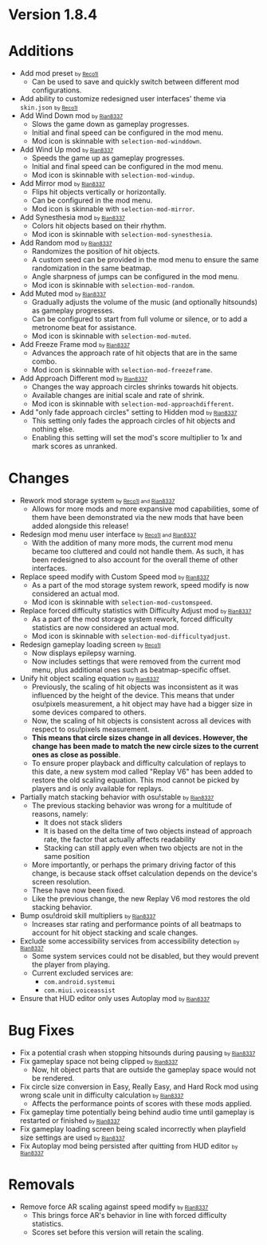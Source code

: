 Version 1.8.4
=============

# Additions

- Add mod preset <span style="font-size: 0.75em">by [Reco1I](https://github.com/Reco1I)</span>
  - Can be used to save and quickly switch between different mod configurations.
- Add ability to customize redesigned user interfaces' theme via `skin.json` <span style="font-size: 0.75em">by [Reco1I](https://github.com/Reco1I)</span>
- Add Wind Down mod <span style="font-size: 0.75em">by [Rian8337](https://github.com/Rian8337)</span>
  - Slows the game down as gameplay progresses.
  - Initial and final speed can be configured in the mod menu.
  - Mod icon is skinnable with `selection-mod-winddown`.
- Add Wind Up mod <span style="font-size: 0.75em">by [Rian8337](https://github.com/Rian8337)</span>
  - Speeds the game up as gameplay progresses.
  - Initial and final speed can be configured in the mod menu.
  - Mod icon is skinnable with `selection-mod-windup`.
- Add Mirror mod <span style="font-size: 0.75em">by [Rian8337](https://github.com/Rian8337)</span>
  - Flips hit objects vertically or horizontally.
  - Can be configured in the mod menu. 
  - Mod icon is skinnable with `selection-mod-mirror`.
- Add Synesthesia mod <span style="font-size: 0.75em">by [Rian8337](https://github.com/Rian8337)</span>
  - Colors hit objects based on their rhythm.
  - Mod icon is skinnable with `selection-mod-synesthesia`.
- Add Random mod <span style="font-size: 0.75em">by [Rian8337](https://github.com/Rian8337)</span>
  - Randomizes the position of hit objects.
  - A custom seed can be provided in the mod menu to ensure the same randomization in the same beatmap.
  - Angle sharpness of jumps can be configured in the mod menu.
  - Mod icon is skinnable with `selection-mod-random`.
- Add Muted mod <span style="font-size: 0.75em">by [Rian8337](https://github.com/Rian8337)</span>
  - Gradually adjusts the volume of the music (and optionally hitsounds) as gameplay progresses.
  - Can be configured to start from full volume or silence, or to add a metronome beat for assistance.
  - Mod icon is skinnable with `selection-mod-muted`.
- Add Freeze Frame mod <span style="font-size: 0.75em">by [Rian8337](https://github.com/Rian8337)</span>
  - Advances the approach rate of hit objects that are in the same combo.
  - Mod icon is skinnable with `selection-mod-freezeframe`.
- Add Approach Different mod <span style="font-size: 0.75em">by [Rian8337](https://github.com/Rian8337)</span>
  - Changes the way approach circles shrinks towards hit objects.
  - Available changes are initial scale and rate of shrink.
  - Mod icon is skinnable with `selection-mod-approachdifferent`.
- Add "only fade approach circles" setting to Hidden mod <span style="font-size: 0.75em">by [Rian8337](https://github.com/Rian8337)</span>
  - This setting only fades the approach circles of hit objects and nothing else.
  - Enabling this setting will set the mod's score multiplier to 1x and mark scores as unranked.

# Changes

- Rework mod storage system <span style="font-size: 0.75em">by [Reco1I](https://github.com/Reco1I) and [Rian8337](https://github.com/Rian8337)</span>
  - Allows for more mods and more expansive mod capabilities, some of them have been demonstrated via the new mods that
    have been added alongside this release!
- Redesign mod menu user interface <span style="font-size: 0.75em">by [Reco1I](https://github.com/Reco1I) and [Rian8337](https://github.com/Rian8337)</span>
  - With the addition of many more mods, the current mod menu became too cluttered and could not handle them. As such,
    it has been redesigned to also account for the overall theme of other interfaces.
- Replace speed modify with Custom Speed mod <span style="font-size: 0.75em">by [Rian8337](https://github.com/Rian8337)</span>
  - As a part of the mod storage system rework, speed modify is now considered an actual mod.
  - Mod icon is skinnable with `selection-mod-customspeed`.
- Replace forced difficulty statistics with Difficulty Adjust mod <span style="font-size: 0.75em">by [Rian8337](https://github.com/Rian8337)</span>
  - As a part of the mod storage system rework, forced difficulty statistics are now considered an actual mod.
  - Mod icon is skinnable with `selection-mod-difficultyadjust`.
- Redesign gameplay loading screen <span style="font-size: 0.75em">by [Reco1I](https://github.com/Reco1I)</span>
  - Now displays epilepsy warning. 
  - Now includes settings that were removed from the current mod menu, plus additional ones such as beatmap-specific
    offset.
- Unify hit object scaling equation <span style="font-size: 0.75em">by [Rian8337](https://github.com/Rian8337)</span>
  - Previously, the scaling of hit objects was inconsistent as it was influenced by the height of the device. This means
    that under osu!pixels measurement, a hit object may have had a bigger size in some devices compared to others.
  - Now, the scaling of hit objects is consistent across all devices with respect to osu!pixels measurement.
  - **This means that circle sizes change in all devices. However, the change has been made to match the new circle sizes
    to the current ones as close as possible**.
  - To ensure proper playback and difficulty calculation of replays to this date, a new system mod called "Replay V6"
    has been added to restore the old scaling equation. This mod cannot be picked by players and is only available for
    replays.
- Partially match stacking behavior with osu!stable <span style="font-size: 0.75em">by [Rian8337](https://github.com/Rian8337)</span>
  - The previous stacking behavior was wrong for a multitude of reasons, namely:
    - It does not stack sliders
    - It is based on the delta time of two objects instead of approach rate, the factor that actually affects
      readability
    - Stacking can still apply even when two objects are not in the same position
  - More importantly, or perhaps the primary driving factor of this change, is because stack offset calculation depends
    on the device's screen resolution.
  - These have now been fixed.
  - Like the previous change, the new Replay V6 mod restores the old stacking behavior.
- Bump osu!droid skill multipliers <span style="font-size: 0.75em">by [Rian8337](https://github.com/Rian8337)</span>
  - Increases star rating and performance points of all beatmaps to account for hit object stacking and scale changes.
- Exclude some accessibility services from accessibility detection <span style="font-size: 0.75em">by [Rian8337](https://github.com/Rian8337)</span>
  - Some system services could not be disabled, but they would prevent the player from playing.
  - Current excluded services are:
    - `com.android.systemui`
    - `com.miui.voiceassist`
- Ensure that HUD editor only uses Autoplay mod <span style="font-size: 0.75em">by [Rian8337](https://github.com/Rian8337)</span> 

# Bug Fixes

- Fix a potential crash when stopping hitsounds during pausing <span style="font-size: 0.75em">by [Rian8337](https://github.com/Rian8337)</span>
- Fix gameplay space not being clipped <span style="font-size: 0.75em">by [Rian8337](https://github.com/Rian8337)</span>
  - Now, hit object parts that are outside the gameplay space would not be rendered.
- Fix circle size conversion in Easy, Really Easy, and Hard Rock mod using wrong scale unit in difficulty calculation <span style="font-size: 0.75em">by [Rian8337](https://github.com/Rian8337)</span>
  - Affects the performance points of scores with these mods applied.
- Fix gameplay time potentially being behind audio time until gameplay is restarted or finished <span style="font-size: 0.75em">by [Rian8337](https://github.com/Rian8337)</span>
- Fix gameplay loading screen being scaled incorrectly when playfield size settings are used <span style="font-size: 0.75em">by [Rian8337](https://github.com/Rian8337)</span>
- Fix Autoplay mod being persisted after quitting from HUD editor <span style="font-size: 0.75em">by [Rian8337](https://github.com/Rian8337)</span>

# Removals

- Remove force AR scaling against speed modify <span style="font-size: 0.75em">by [Rian8337](https://github.com/Rian8337)</span>
  - This brings force AR's behavior in line with forced difficulty statistics.
  - Scores set before this version will retain the scaling.